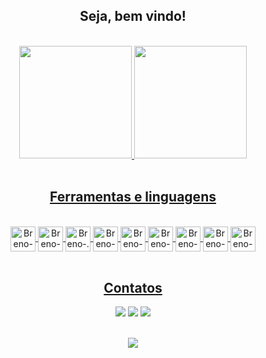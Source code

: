 <div align="center">
<h2> Seja, bem vindo!</h2>
</div>
</br>
<div align="center">
  <div align="center">
  <a href="https://github.com/brenooc00">
    <img height="180em" src="https://github-readme-stats.vercel.app/api?username=brenooc00&show_icons=true&theme=dark&include_all_commits=true&count_private=true"/>
    <img height="180em" src="https://github-readme-stats.vercel.app/api/top-langs/?username=brenooc00&layout=compact&langs_count=7&theme=dark"/>
    </div>
</br>
    
<div align="center">
<h2> Ferramentas e linguagens </h2>
</div>    
 <div align="center">
<div style="display: inline_block"><br>
  <img align="center" alt="Breno-Python" width="40" height="40" src="https://cdn.jsdelivr.net/gh/devicons/devicon@latest/icons/python/python-original.svg">
  <img align="center" alt="Breno-C#" width="40" height="40" src="https://cdn.jsdelivr.net/gh/devicons/devicon@latest/icons/csharp/csharp-original.svg">
  <img align="center" alt="Breno-.Net" width="40" height="40" src="https://cdn.jsdelivr.net/gh/devicons/devicon@latest/icons/dotnetcore/dotnetcore-original.svg">
  <img align="center" alt="Breno-C++" width="40" height="40" src="https://cdn.jsdelivr.net/gh/devicons/devicon@latest/icons/cplusplus/cplusplus-original.svg">
  <img align="center" alt="Breno-Js" height="40" width="40" src="https://cdn.jsdelivr.net/gh/devicons/devicon@latest/icons/javascript/javascript-original.svg">
  <img align="center" alt="Breno-HTML" height="40" width="40" src="https://cdn.jsdelivr.net/gh/devicons/devicon@latest/icons/html5/html5-original.svg">
  <img align="center" alt="Breno-CSS" height="40" width="40" src="https://cdn.jsdelivr.net/gh/devicons/devicon@latest/icons/css3/css3-original.svg">
  <img align="center" alt="Breno-CSS" height="40" width="40" src="https://cdn.jsdelivr.net/gh/devicons/devicon@latest/icons/r/r-original.svg">
  <! --align="center" alt="Breno-React" height="30" width="40" src="https://raw.githubusercontent.com/devicons/devicon/master/icons/react/react-original.svg" -->
  <img align="center" alt="Breno-PostgreSQL" height="40" width="40" src="https://cdn.jsdelivr.net/gh/devicons/devicon@latest/icons/postgresql/postgresql-original.svg">
</div>
 </div>
</br>

<div align="center">
<h2> Contatos </h2>
</div> 
 <div align="center">
  <a href = "mailto:breno190bre@gmail.com"><img src="https://img.shields.io/badge/-Gmail-%23333?style=for-the-badge&logo=gmail&logoColor=white" target="_blank"></a>
  <a href= "https://www.linkedin.com/in/breno-oliveira-costa-25bb78210/" target="_blank"><img src="https://img.shields.io/badge/-LinkedIn-%230077B5?style=for-the-badge&logo=linkedin&logoColor=white" target="_blank"></a> 
  <a href="https://www.instagram.com/brenooc00" target="_blank"><img src="https://img.shields.io/badge/-Instagram-%23E4405F?style=for-the-badge&logo=instagram&logoColor=white" target="_blank"></a>
</div>
</br>
<p align="center">   <img alingn="center" src="https://profile-counter.glitch.me/brenooc00/count.svg" /></p>
